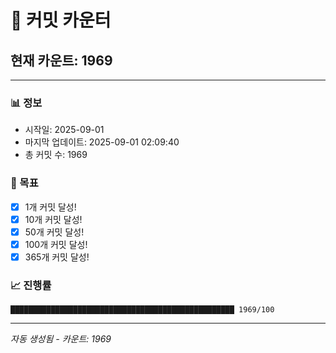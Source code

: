 # 🔢 커밋 카운터

## 현재 카운트: 1969

---

### 📊 정보
- 시작일: 2025-09-01
- 마지막 업데이트: 2025-09-01 02:09:40
- 총 커밋 수: 1969

### 🎯 목표
- [x] 1개 커밋 달성!
- [x] 10개 커밋 달성!
- [x] 50개 커밋 달성!
- [x] 100개 커밋 달성!
- [x] 365개 커밋 달성!

### 📈 진행률
```
██████████████████████████████████████████████████ 1969/100
```

---
*자동 생성됨 - 카운트: 1969*
